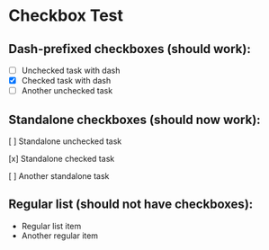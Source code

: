 # Checkbox Test

## Dash-prefixed checkboxes (should work):
- [ ] Unchecked task with dash
- [x] Checked task with dash
- [ ] Another unchecked task

## Standalone checkboxes (should now work):

[ ] Standalone unchecked task

[x] Standalone checked task

[ ] Another standalone task

## Regular list (should not have checkboxes):
- Regular list item
- Another regular item
